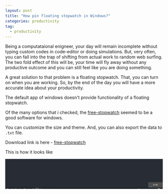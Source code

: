 ```yaml
---
layout: post
title: "How pin floating stopwatch in Windows?"
categories: productivity
tag: 
  - productivity
---
```


Being a computataional enigneer, your day will remain incomplete without typing custom codes in code-editor or doing simulations. But, very often, you can fall into the trap of shifting from actual work to random web surfing. The two fold effect of this will be, your time will fly away without any productive outcome and you can still feel like you are doing something.

A great solution to that problem is a floating stopwatch. That, you can turn on when you are working. So, by the end of the day you will have a more accurate idea about your productivity. 

The default app of windows doesn't provide functionality of a floating stopwatch.

Of the many options that i checked, the [free-stopwatch](https://free-stopwatch.com/) seemed to be a good software for windows.

You can customize the size and theme. And, you can also export the data to `.txt` file. 

 Download link is here - [free-stopwatch]([https://free-stopwatch.com/](https://free-stopwatch.com/))

This is how it looks like

![](\assets\images\floating_stopwatch.png)
